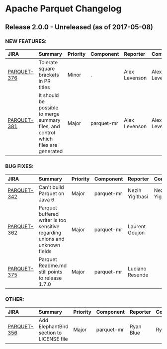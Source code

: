 
<!---
# Licensed to the Apache Software Foundation (ASF) under one
# or more contributor license agreements.  See the NOTICE file
# distributed with this work for additional information
# regarding copyright ownership.  The ASF licenses this file
# to you under the Apache License, Version 2.0 (the
# "License"); you may not use this file except in compliance
# with the License.  You may obtain a copy of the License at
#
#     http://www.apache.org/licenses/LICENSE-2.0
#
# Unless required by applicable law or agreed to in writing, software
# distributed under the License is distributed on an "AS IS" BASIS,
# WITHOUT WARRANTIES OR CONDITIONS OF ANY KIND, either express or implied.
# See the License for the specific language governing permissions and
# limitations under the License.
-->
# Apache Parquet Changelog

## Release 2.0.0 - Unreleased (as of 2017-05-08)



### NEW FEATURES:

| JIRA | Summary | Priority | Component | Reporter | Contributor |
|:---- |:---- | :--- |:---- |:---- |:---- |
| [PARQUET-376](https://issues.apache.org/jira/browse/PARQUET-376) | Tolerate square brackets in PR titles |  Minor | . | Alex Levenson | Alex Levenson |
| [PARQUET-381](https://issues.apache.org/jira/browse/PARQUET-381) | It should be possible to merge summary files, and control which files are generated |  Major | parquet-mr | Alex Levenson | Alex Levenson |


### BUG FIXES:

| JIRA | Summary | Priority | Component | Reporter | Contributor |
|:---- |:---- | :--- |:---- |:---- |:---- |
| [PARQUET-342](https://issues.apache.org/jira/browse/PARQUET-342) | Can't build Parquet on Java 6 |  Major | parquet-mr | Nezih Yigitbasi | Nezih Yigitbasi |
| [PARQUET-362](https://issues.apache.org/jira/browse/PARQUET-362) | Parquet buffered writer is too sensitive regarding unions and unknown fields |  Major | parquet-mr | Laurent Goujon |  |
| [PARQUET-375](https://issues.apache.org/jira/browse/PARQUET-375) | Parquet Readme.md still points to release 1.7.0 |  Major | parquet-mr | Luciano Resende |  |


### OTHER:

| JIRA | Summary | Priority | Component | Reporter | Contributor |
|:---- |:---- | :--- |:---- |:---- |:---- |
| [PARQUET-356](https://issues.apache.org/jira/browse/PARQUET-356) | Add ElephantBird section to LICENSE file |  Major | parquet-mr | Ryan Blue | Ryan Blue |


